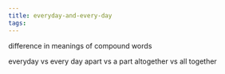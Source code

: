 ```yaml
---
title: everyday-and-every-day
tags:
---
```


difference in meanings of compound words

everyday vs every day
apart vs a part
altogether vs all together